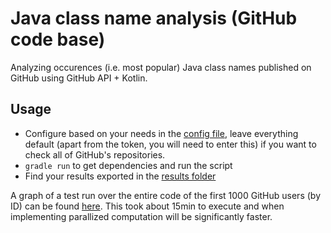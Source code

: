 # Java class name analysis (GitHub code base)

Analyzing occurences (i.e. most popular) Java class names published on GitHub using GitHub API + Kotlin.

## Usage

* Configure based on your needs in the [config file](.config.json), leave everything default (apart from the token, you will need to enter this) if you want to check all of GitHub's repositories.
* `gradle run` to get dependencies and run the script
* Find your results exported in the [results folder](/results)

A graph of a test run over the entire code of the first 1000 GitHub users (by ID) can be found [here](/graphs/most-used-plot.png). This took about 15min to execute and when implementing parallized computation will be significantly faster.
